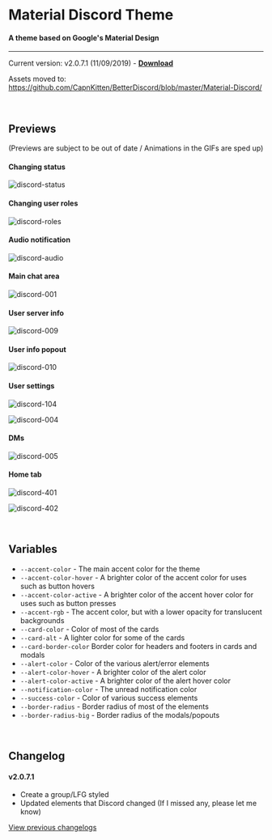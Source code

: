 # Material Discord Theme
#### A theme based on Google's Material Design
<hr>

Current version: v2.0.7.1 (11/09/2019) - **[Download](https://betterdiscord.net/ghdl?url=https://raw.githubusercontent.com/CapnKitten/Material-Discord/master/Material-Discord.theme.css)**

Assets moved to: https://github.com/CapnKitten/BetterDiscord/blob/master/Material-Discord/

&nbsp;

## Previews

(Previews are subject to be out of date / Animations in the GIFs are sped up)
#### Changing status

![discord-status](https://user-images.githubusercontent.com/4013216/36956319-bea5497a-1ffb-11e8-862c-d8a926b1f6a1.gif)

#### Changing user roles

![discord-roles](https://user-images.githubusercontent.com/4013216/36956334-d69b0b82-1ffb-11e8-8860-a171d0887f5c.gif)

#### Audio notification

![discord-audio](https://user-images.githubusercontent.com/4013216/35309728-dc958f5c-007b-11e8-8ff7-dee70cc82e22.gif)

#### Main chat area

![discord-001](https://user-images.githubusercontent.com/4013216/40872156-c597347a-6617-11e8-9e30-0dce8965bcc6.png)

#### User server info

![discord-009](https://user-images.githubusercontent.com/4013216/40872157-c5a3c4d8-6617-11e8-8dc4-0cb4222286e6.png)

#### User info popout

![discord-010](https://user-images.githubusercontent.com/4013216/40872158-c5ae8846-6617-11e8-84d8-bb9fb7a701c8.png)

#### User settings

![discord-104](https://user-images.githubusercontent.com/4013216/40872159-c5bc4760-6617-11e8-8965-5c3dc75715e8.png)

![discord-004](https://user-images.githubusercontent.com/4013216/40872160-c5c7333c-6617-11e8-8d43-03005569e24a.png)

#### DMs

![discord-005](https://user-images.githubusercontent.com/4013216/40872161-c5d33d4e-6617-11e8-8b73-7b474325fb79.png)

#### Home tab

![discord-401](https://user-images.githubusercontent.com/4013216/53679347-a3f64780-3c99-11e9-833b-640bba0b8825.png)

![discord-402](https://user-images.githubusercontent.com/4013216/53679536-95a92b00-3c9b-11e9-8c15-e71452e91df7.png)

&nbsp;

## Variables

 - `--accent-color` - The main accent color for the theme
 - `--accent-color-hover` - A brighter color of the accent color for uses such as button hovers
 - `--accent-color-active` - A brighter color of the accent hover color for uses such as button presses
 - `--accent-rgb` - The accent color, but with a lower opacity for translucent backgrounds
 - `--card-color` - Color of most of the cards
 - `--card-alt` - A lighter color for some of the cards
 - `--card-border-color` Border color for headers and footers in cards and modals
 - `--alert-color` - Color of the various alert/error elements
 - `--alert-color-hover` - A brighter color of the alert color
 - `--alert-color-active` - A brighter color of the alert hover color
 - `--notification-color` - The unread notification color
 - `--success-color` - Color of various success elements
 - `--border-radius` - Border radius of most of the elements
 - `--border-radius-big` - Border radius of the modals/popouts

&nbsp;

## Changelog

#### v2.0.7.1
* Create a group/LFG styled
* Updated elements that Discord changed (If I missed any, please let me know)


[View previous changelogs](https://github.com/CapnKitten/BetterDiscord/blob/master/Material-Discord/README.md)
